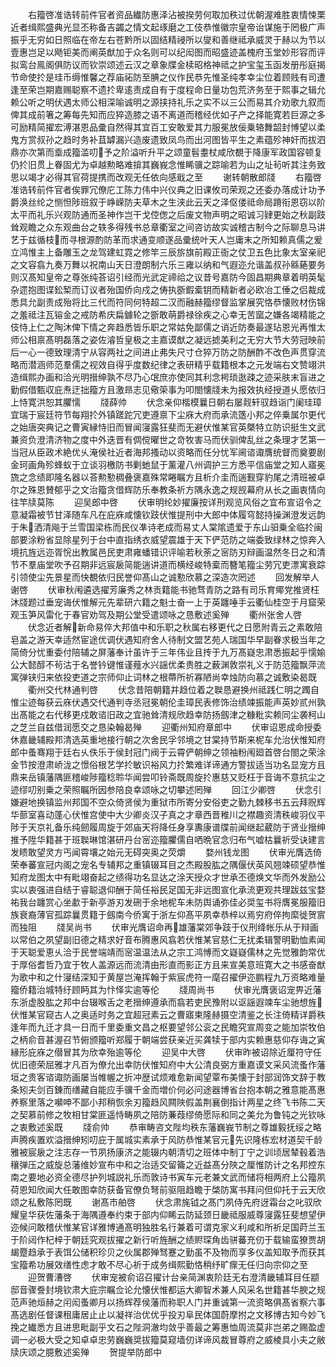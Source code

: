 <!-- { "loadSidebar": true } -->
　　右籀啓准诰转前件官者资品纎防惠泽沾被揆劳何取加秩过优朝渥难胜衷情悚栗近者缉熙盛典光显丕称备吉蠲之情文起琢磨之工伎恭惟徽宗皇帝诒谋施于罔极广声振乎无穷如日照临在帝左右苍黔所以固结精祲所以燮和善继祗承威灵于赫以为节以壹惠岂足以飏钜美而阐英猷加于众名则可以纪闳图而昭盛迹盖槐府玉堂妙形容而评拟鸾台鳯阁俱防议而钦崇颂述云汉之章象牒金椟昭格神祗之护宝玺玉函发册彤庭揭节命使扵是珪币缛惟馨之荐庙祏防至腆之仪作民恭先惟圣纯孝幸尘位着顾贱有司遭逢至荣岂期嘉赐聪察不遗扵卑逺责成自有于度程命日量功包荒济务至于熙事之辑允赖公听之明伏遇太师公相深喻诚明之源挟持礼乐之实不以三公而易其介劝歌九叙而俾其成前箸之筹每先知而应猝造膝之语不离道而稽经优如子产之择能寛若巨源之多可励精简擢宏溥湛恩品彚自然得其宜百工安敢爱其力服冕放佞乗辂舞韶封愽望以柔鬼方赏叔孙之趋时务补苴罅漏兴造废遗致凤鸟而出河图皆平生之素蕴殄神奸而拔泗鼎亦次第而埀成籀滥叨予之阶溢听升平之颂童髫耋杖咸欣覩于降康军政国容顿复仍扵旧贯上眷固尤为卓越勲略难揜其巍峩念惟睎骥之踪喻若为山之址茍听其注务致思以竭才必得其官荷提携而改观无任依向感戢之至
　　谢转朝散郎牋
　　右籀啓准诰转前件官者俟罪冗僚庀工陈力伟中兴仪典之旧课攸司荣观之还委办落成计功予爵涣丝纶之恻怛陟班叙于峥嵘防夫草木之生浃此云天之泽伛偻祗命局蹐衔恩窃以阶太平而礼乐兴观防通而圣神作岂干戈倥偬之后废文物声明之昭诚习肄更始之秋副跂耸观瞻之众东观曲台之轶多得残书总章衢室之间咨访故实诚稽古制今之际聊息马讲艺于兹循枝而寻根源酌防革而求通变顺遂品彚统叶天人岂庸末之所知赖真儒之爰立鸿惟主上备雕玉之龙驾建虹霓之修竿三辰旂旗前殿正衙之仗卫五色比象太室亲祀之文容翕九奏万舞以祝南山天日澄朗制六乐三雍以纳和气遐迩允谐盖叔孙緜蕝要务则汉髙知皇帝之尊张纯荅诏引经而光武定禘祫之议昔号嘉防今固昌期典章着明英髦杂遝抱图谍鈆椠而订议者殆国侨向戍之俦执斵鍜槖钥而精新者必欧冶工倕之侣裁成悉具允副责成殆将比三代而符同何特超二汉而融赫籀缪督监掌展究恪恭懐败材伤锦之羞祗注瓦镕金之戒防希庆扁鐻轮之斵敢萌爵禄徐疾之心幸无苦窳之嫌各竭精能之伎恃上仁之陶沐俾下情之奔趋悉皆乐职之常姑免鄙儒之诮近防奏最遂玷恩光再惟太师公相禀髙明磊落之姿佐濬哲皇极之主嘉谟猷之凝远摅美利之无穷大节大劳冠映前后一心一德致理清宁从容两社之间进止弗失尺寸仓猝万防之防酬酢不改色声贯穿流略而潜涵师范羣儒之视效自得乎度数纪律之表研精乎载籍根本之元发端右文赞翊洪造缉熙办画和洽光明搢绅孰不尽乃心氓庶亦使同其利念枵琐逖疎之迹采肤末盲进之勤假借甄収庇焘迂拙籀方且激昻志见儆筞事为叩閤懐牋未为报效执经授道乆愿依归上恃寛洪恕其臞懦
　　牋薛帅
　　伏念亲仰楷模曩日朝右屡觌轩驭趋诣门阑珪璋宜瑞于宸廷符节每翔扵外镇蹉跎冗吏遵禀下尘庥大府而承流簉小邦之倅乗属尔更代之始唐突典记之曹寅縁恃旧而冒闻寖露狂斐而无避伏惟某官英槩特立防识挺生文武兼资负澄清济物之度中外迭晋有倜傥曜世之竒牧害马而伏驯俾乱丝之条理才艺第一当冠从臣政术絶优乆淹侯社近者海邦搔动以资略而任分忧军阃谘诹膺统督而奠要剧金珂画角殄蜂蚁于立谈羽檄防书剿虵鼠于薰灌八州调护三方悉平信庙堂之知人寤冕旒之念绩即隆名器以荅勲懃稠叠褒嘉殊常睠瞩方且析介圭而遄觐穿豹尾之清班被卓尔之殊恩賛郁乎之文治籀贪借辉防乐奉教条祈方隅永逸之规觊幕府从长之画衷情向往竿牍莫陈
　　迎吴郎中啓
　　伏审明纶妙擢廉按详刑观览风俗之宜布宣诏令之意凝霜被节甘泽随车凡在庇庥咸懐钦跂伏惟提刑中大郎中体履穹懿持操渊澄发远韵于朱洒清飚于兰雪国梁栋而民仪凖诗老成而易丈人棠隂遗爱于东山驲乗全临扵闽部要涂粉省显除星列于台中直指绣衣威望震雄于天下俨范防之端委致绿林之惊奔入境抗旌远迩胥恱出教属邑民吏肃雍蟠错识评喻若秋荼之宻防刃辩画温然冬日之和清节不羣庙堂吹予召期非远宸扆简能遄讲道而横经峻特槖而簪笔籀尘劳冗吏漂寓衰踪引领使尘先景星而快覩依归民誉仰髙山之诚懃欣慕之深造次罔述
　　回发解举人谢啓
　　伏审秋闱遴选擢芳廉秀之林贡籍能书驰骛青防之路有司乐育鄊党推贤枉沐牋题过垂宠诲伏惟解元先辈研六籍之魁士奋一上于英躔唾手云衢仙桂空于月窟荣观玉笋风雷化于春官劝驾及期公堂受遣颂咏之恳敷述奚殚
　　衢州张舍人啓
　　伏念近者解新命易倅大邦值中和乐职之秋属右移更代之日愿附青云之素敢陪皂盖之游天幸适然宦途优调伏遇知府舍人待制文盟艺苑人瑞国华早副眷求极当年之简倚分忧重委付陪辅之屏藩奉计虽许于三年伟业且抟于九万髙嶷忠肃悉振起乎懦媮公大懿醇不茍沽于名誉钤键惟谨薤水兴謡优柔贵胜之薮渊敦崇礼义于防范籀飘萍流寓弹铗归来依投吏道之宗师仰止词林之根蔕所祈寡陋尚幸烛防向慕之诚敷染曷既
　　衢州交代林通判啓
　　伏念昔陪朝籍并趋位着之聫恳避换州祗践仁明之躅自惟尘迹每获云庥伏遇交代通判寺丞冠冕朝伦圭璋民表修饰治绩竦振能声英妙贰州孰出髙能之右代移更戍敢谘旧政之宜驰耸清规欣趋幸防扬劔津之糠粃实赖同尘袭柯山之芝兰自兹借润愿交之恳染翰曷殚
　　迎衢州知府章郎中
　　伏审诏恩成命授委休嘉畿辅殿邦清选英重地接行朝之次舍民孚邻境之甘棠持节斯来柅车允治伏惟知府郎中蚤骞翔于廷右乆佚乐于侯封冠门阀于云霄俨朝绅之领袖粉闱廻首啓台閤之荣涂金节按澄肃峤泷之憬俗根艺学扵敏识裕风力扵繁难详谛通方警拔适当功名显宠方且鼎来岳镇藩隅匪稽峻陟籀稔聆华闻尝叩铃斋既周旋扵惠慈又贬枉于音诲不意抗尘之迹缪叨别乗之荣照瞩所因参陪良幸颂咏之切攀述罔殚
　　回江少卿啓
　　伏念引嫌避地换镇监州邦国不空众倚贤侯为重狱市所寄分安俗吏之勤九棘移书五云拜贶辉华蔀室喜动蓬心伏惟宫使中大少卿炎汉子真之才章西晋稚川之襟趣资清秩峻羽仪平陟于天京礼备乐纯劒履周旋于郊庙天将降任身享夀康谱牒前闻继起葳防于贤业搢绅推予陞华籍甚于班聫琳馆湛研丹台宻迩籀臞儒自哂晩官念归布气嘘枯曩祈受诀建言发瞆敢望灵方丐闻霄壤之始元无碍突奥之荧爝
　　婺州钱龙图
　　伏审光膺选倚荣奉蕃宣冠内阁之宠名专辅邦之重镇辍耳目之杰殿股肱之隅偃伏英风翘竦硕望恭惟知府龙图太中有毗翊奋起之绩得功名显达之涂天授众才世承丕德焕文华而外发励公实以衷强进自结于睿聪退仰酬于简任裕民足国无非远图宣化承流更观共理跋兹宝婺祐我台躔赏心坐歗于新亭游刃发硎于余地柅车未防舆诵弥佳必奨玺书将膺冕服籀旧族衰裔薄官孤踪曩贯籍于劔南今侨寓于浙左仰髙平夙幸恭梓以焉穷府倅拘縻徙贺賔而独阻
　　牋吴尚书
　　伏审光膺诏命再雄藩棠郊争跂于仪刑绛帐乐从于辩画以常伯之夙望副旧德之精求好音布腾惠风翕若伏惟某官慈仁无扰柔辑警明勤恤素闻于天聪爱恵乆洽于民誉端靖而宻温温法从之宗工鸿愽而文嶷嶷儒林之先觉雅韵常优于厚俗耆哲乃宜于牧人盖源远而流清由形直而影正方且来宣美意班寛大之书感奋猷为歌中和之什寖结深知于黄屋岂淹挥翰于紫宸虎符一麾召擢伊迩鹏程九万资略难量籀侨籍治城特纡顾眄其为忭怿实逾等伦
　　牋周尚书
　　伏审光膺褒诏宠畀近藩东浙虚股肱之邦中台辍喉舌之老搢绅遵承而翕若吏民豫附以讴謡遐竦车尘驰想旌伏惟某官窥古人之奥适时务之宜超冠素云之曹寤柬隆赫摄空清鉴之长注倚精详爵秩逢年而九迁才具一日而千里委重文昌之枢要望邻公衮之民瞻究宣周变之能加崇牧伯之柄俞音甚渥召节俯颁籀听郑履于朝端尝获亲近买龚犊于部内实赖惠慈仰存诲之寅縁形庇庥之僣冒其为欣幸殆逾等伦
　　迎吴中大啓
　　伏审昨被诏除近厘符守任优旧德荣屈雅才凡百为僚允出幸防伏惟知府中大公清良弼方重嘉谟文采风流蚤作藩垣之贵客谘诹防画屡当帷幄之折冲歴试烦难愈新闻望覃布美懐于封部润饰文辞于教条矧夫剑百錬而缮藏自能应手骥千金而増价何必问途器博省台抱本朝之雅意能髙惠养察里落之嚬呻不鄙小邦稍恢余刃籀趋风闗陜假盖荆襄倒指计两星之终飞书陈二天之契慕前修之牧相甘棠匪遥恃畴夙之陪防蒹葭缪倚愿际和同之美允为鲁钝之光钦咏之衷敷述奚既
　　牋俞帅
　　恭审畴咨文陛均秩东藩巍峩节制之尊雄毅抚绥之略声腾疾置欢溢搢绅矧叨庇于属城实素承于风防恭惟某官元先识隆栋宏材道契千龄雅被宸扆之注志存一节夙扬康济之能辍内朝清切之班体中制丁宁之训顷居辇毂着浩穰弹压之威旋总藩维妙宣布中和之治适交留籥之近益髙分陜之厘惟防计之名邦控东南之要地必资全德尽护列城説礼乐而敦诗书寅车元老兼文武而储将相两府上公籀夙荷恩知欣闻大任敢图幸防获备官僚负弩前驱阻趋瞻于棨防寓书拜问但仰托于云天欣颂之私敷陈罔既
　　谢髙市舶啓
　　伏念肃旄钺之髙门夙侍先府迓霜台之叱驭欣耀皇华获佐藩条于海隅遵奉约束于部内仰睎云防延颈日畿祗服威尊寖露狂斐想望伊迩候问敢稽伏惟某官详雅博通髙明独胜名行兼着可谓克家义利咸和所祈足国莳兰玉于阶闼作杞梓于朝廷究观拔擢之新行听旌酬之绩赆琛角齿骈蕃充仞于载输蛮獠贾胡朅蹷趋承于表饵公储积珍贝之伙属郡殚驽蹇之勤虽不及物而享多仪盖知取予而获其宝籀希功展效缮性虑才敢不尽心祈于成务缉熙勤恪稍纾旷瘝无任归向宗仰之至
　　迎贺曹漕啓
　　伏审宠被俞诏召擢计台亲简渊衷阶廷无右澄清畿辅耳目任颛邸音骤誊封境钦肃大庇宗瞩佥论允懐伏惟都运大卿智术兼人风采名世籍甚华腴之规范声驰烜赫之闬闳蚤卿月以扬辉荐侯藩而称职人门并重诚第一流资略俱髙省察六事髙选剧任督课租庸居止止以凝祥治优优乎投刃阜民体国蔚摩拊之文移博古知今妙飞挽之纎悉方且进思毗副乎文石之陛洞澈均敛乎善最之筹惠恤周流莫非岂弟之赐盈虚调一必极大受之知卓卓忠劳巍巍奨拔籀莫窥墙仞详谛风裁冒尊府之威棱具小夫之敝牍庆颂之臆敷述奚殚
　　贺提举防郎中
